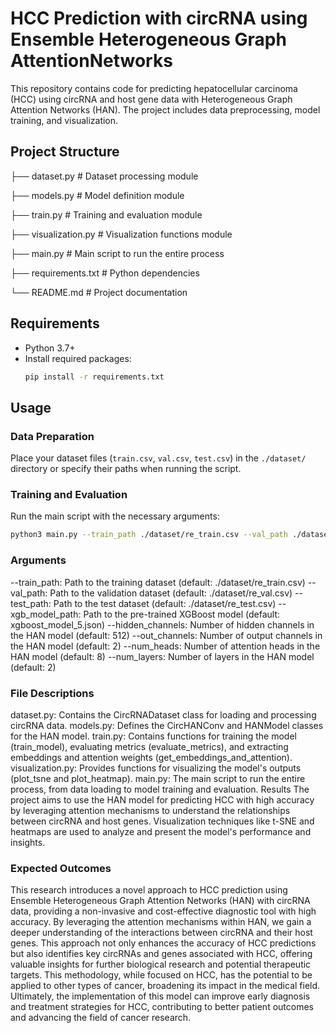 # HCC Prediction with circRNA using Ensemble Heterogeneous Graph AttentionNetworks

This repository contains code for predicting hepatocellular carcinoma (HCC) using circRNA and host gene data with Heterogeneous Graph Attention Networks (HAN). The project includes data preprocessing, model training, and visualization.

## Project Structure

├── dataset.py # Dataset processing module

├── models.py # Model definition module

├── train.py # Training and evaluation module

├── visualization.py # Visualization functions module

├── main.py # Main script to run the entire process

├── requirements.txt # Python dependencies

└── README.md # Project documentation


## Requirements
- Python 3.7+
- Install required packages:
    ```bash
    pip install -r requirements.txt
    ```

## Usage

### Data Preparation

Place your dataset files (`train.csv`, `val.csv`, `test.csv`) in the `./dataset/` directory or specify their paths when running the script.

### Training and Evaluation

Run the main script with the necessary arguments:
```bash
python3 main.py --train_path ./dataset/re_train.csv --val_path ./dataset/re_val.csv --test_path ./dataset/re_test.csv --xgb_model_path xgboost_model_5.json --hidden_channels 512 --out_channels 2 --num_heads 8 --num_layers 2
```

### Arguments
--train_path: Path to the training dataset (default: ./dataset/re_train.csv)
--val_path: Path to the validation dataset (default: ./dataset/re_val.csv)
--test_path: Path to the test dataset (default: ./dataset/re_test.csv)
--xgb_model_path: Path to the pre-trained XGBoost model (default: xgboost_model_5.json)
--hidden_channels: Number of hidden channels in the HAN model (default: 512)
--out_channels: Number of output channels in the HAN model (default: 2)
--num_heads: Number of attention heads in the HAN model (default: 8)
--num_layers: Number of layers in the HAN model (default: 2)

### File Descriptions
dataset.py: Contains the CircRNADataset class for loading and processing circRNA data.
models.py: Defines the CircHANConv and HANModel classes for the HAN model.
train.py: Contains functions for training the model (train_model), evaluating metrics (evaluate_metrics), and extracting embeddings and attention weights (get_embeddings_and_attention).
visualization.py: Provides functions for visualizing the model's outputs (plot_tsne and plot_heatmap).
main.py: The main script to run the entire process, from data loading to model training and evaluation.
Results
The project aims to use the HAN model for predicting HCC with high accuracy by leveraging attention mechanisms to understand the relationships between circRNA and host genes. Visualization techniques like t-SNE and heatmaps are used to analyze and present the model's performance and insights.

### Expected Outcomes
This research introduces a novel approach to HCC prediction using Ensemble Heterogeneous Graph Attention Networks (HAN) with circRNA data, providing a non-invasive and cost-effective diagnostic tool with high accuracy. By leveraging the attention mechanisms within HAN, we gain a deeper understanding of the interactions between circRNA and their host genes. This approach not only enhances the accuracy of HCC predictions but also identifies key circRNAs and genes associated with HCC, offering valuable insights for further biological research and potential therapeutic targets. This methodology, while focused on HCC, has the potential to be applied to other types of cancer, broadening its impact in the medical field. Ultimately, the implementation of this model can improve early diagnosis and treatment strategies for HCC, contributing to better patient outcomes and advancing the field of cancer research.


